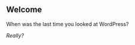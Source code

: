 ##  Welcome

<p class="fragment">When was the last time you looked at WordPress?</p>
<p class="fragment"><em>Really?</em></p>